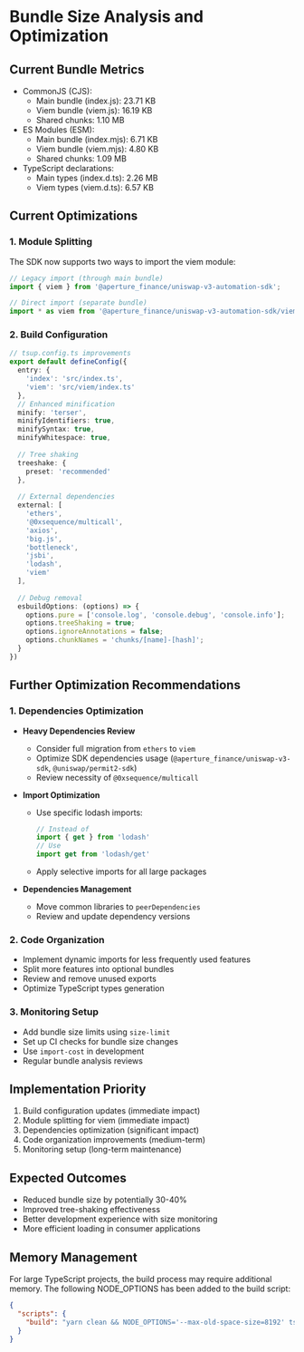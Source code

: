 # Bundle Size Analysis and Optimization

## Current Bundle Metrics
- CommonJS (CJS):
  - Main bundle (index.js): 23.71 KB
  - Viem bundle (viem.js): 16.19 KB
  - Shared chunks: 1.10 MB
- ES Modules (ESM):
  - Main bundle (index.mjs): 6.71 KB
  - Viem bundle (viem.mjs): 4.80 KB
  - Shared chunks: 1.09 MB
- TypeScript declarations:
  - Main types (index.d.ts): 2.26 MB
  - Viem types (viem.d.ts): 6.57 KB

## Current Optimizations

### 1. Module Splitting
The SDK now supports two ways to import the viem module:

```typescript
// Legacy import (through main bundle)
import { viem } from '@aperture_finance/uniswap-v3-automation-sdk';

// Direct import (separate bundle)
import * as viem from '@aperture_finance/uniswap-v3-automation-sdk/viem';
```

### 2. Build Configuration
```typescript
// tsup.config.ts improvements
export default defineConfig({
  entry: {
    'index': 'src/index.ts',
    'viem': 'src/viem/index.ts'
  },
  // Enhanced minification
  minify: 'terser',
  minifyIdentifiers: true,
  minifySyntax: true,
  minifyWhitespace: true,
  
  // Tree shaking
  treeshake: {
    preset: 'recommended'
  },
  
  // External dependencies
  external: [
    'ethers',
    '@0xsequence/multicall',
    'axios',
    'big.js',
    'bottleneck',
    'jsbi',
    'lodash',
    'viem'
  ],
  
  // Debug removal
  esbuildOptions: (options) => {
    options.pure = ['console.log', 'console.debug', 'console.info'];
    options.treeShaking = true;
    options.ignoreAnnotations = false;
    options.chunkNames = 'chunks/[name]-[hash]';
  }
})
```

## Further Optimization Recommendations

### 1. Dependencies Optimization
- **Heavy Dependencies Review**
  - Consider full migration from `ethers` to `viem`
  - Optimize SDK dependencies usage (`@aperture_finance/uniswap-v3-sdk`, `@uniswap/permit2-sdk`)
  - Review necessity of `@0xsequence/multicall`

- **Import Optimization**
  - Use specific lodash imports: 
    ```typescript
    // Instead of
    import { get } from 'lodash'
    // Use
    import get from 'lodash/get'
    ```
  - Apply selective imports for all large packages

- **Dependencies Management**
  - Move common libraries to `peerDependencies`
  - Review and update dependency versions

### 2. Code Organization
- Implement dynamic imports for less frequently used features
- Split more features into optional bundles
- Review and remove unused exports
- Optimize TypeScript types generation

### 3. Monitoring Setup
- Add bundle size limits using `size-limit`
- Set up CI checks for bundle size changes
- Use `import-cost` in development
- Regular bundle analysis reviews

## Implementation Priority
1. Build configuration updates (immediate impact)
2. Module splitting for viem (immediate impact)
3. Dependencies optimization (significant impact)
4. Code organization improvements (medium-term)
5. Monitoring setup (long-term maintenance)

## Expected Outcomes
- Reduced bundle size by potentially 30-40%
- Improved tree-shaking effectiveness
- Better development experience with size monitoring
- More efficient loading in consumer applications

## Memory Management
For large TypeScript projects, the build process may require additional memory. The following NODE_OPTIONS has been added to the build script:
```json
{
  "scripts": {
    "build": "yarn clean && NODE_OPTIONS='--max-old-space-size=8192' tsup"
  }
}
